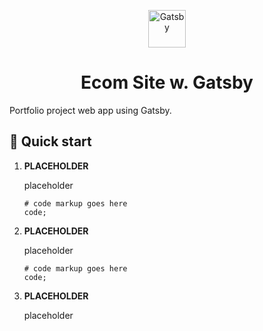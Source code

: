 <p align="center">
  <a href="https://www.gatsbyjs.com">
    <img alt="Gatsby" src="https://www.gatsbyjs.com/Gatsby-Monogram.svg" width="60" />
  </a>
</p>
<h1 align="center">
  Ecom Site w. Gatsby
</h1>

Portfolio project web app using Gatsby.

## 🚀 Quick start

1.  **PLACEHOLDER**

    placeholder

    ```shell
    # code markup goes here
    code;
    ```

1.  **PLACEHOLDER**

    placeholder

    ```shell
    # code markup goes here
    code;
    ```

1.  **PLACEHOLDER**

    placeholder
